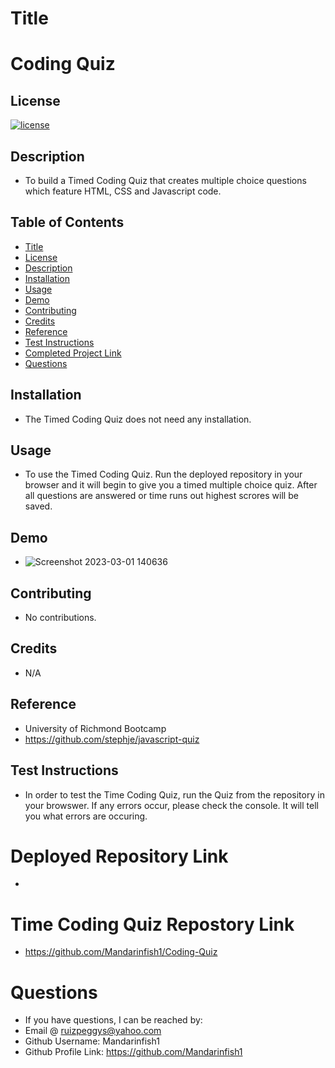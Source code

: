 # Title

# Coding Quiz

## License

[![license](https://img.shields.io/badge/License-MIT-blue)](https://opensource.org/licenses/MIT)

## Description

- To build a Timed Coding Quiz that creates multiple choice questions which feature HTML, CSS and Javascript code.

## Table of Contents

- [Title](#title)
- [License](#license)
- [Description](#description)
- [Installation](#installation)
- [Usage](#usage)
- [Demo](#demo)
- [Contributing](#contributing)
- [Credits](#credits)
- [Reference](#reference)
- [Test Instructions](#test-instructions)
- [Completed Project Link](#completed-project-link)
- [Questions](#questions)

## Installation

- The Timed Coding Quiz does not need any installation.

## Usage

- To use the Timed Coding Quiz. Run the deployed repository in your browser and it will begin to give you a timed multiple choice quiz. After all questions are answered or time runs out highest scrores will be saved.

## Demo

- ![Screenshot 2023-03-01 140636](https://user-images.githubusercontent.com/66844643/222240728-d358cff3-368a-417f-bd5f-c00be13b2351.png)

## Contributing

- No contributions.

## Credits

- N/A

## Reference

- University of Richmond Bootcamp
- https://github.com/stephje/javascript-quiz

## Test Instructions

- In order to test the Time Coding Quiz, run the Quiz from the repository in your browswer. If any errors occur, please check the console. It will tell you what errors are occuring.

# Deployed Repository Link

-

# Time Coding Quiz Repostory Link

- https://github.com/Mandarinfish1/Coding-Quiz

# Questions

- If you have questions, I can be reached by:
- Email @ ruizpeggys@yahoo.com
- Github Username: Mandarinfish1
- Github Profile Link: https://github.com/Mandarinfish1
